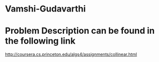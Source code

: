 # Vamshi-Gudavarthi

# Problem Description can be found in the following link
  
  http://coursera.cs.princeton.edu/algs4/assignments/collinear.html
